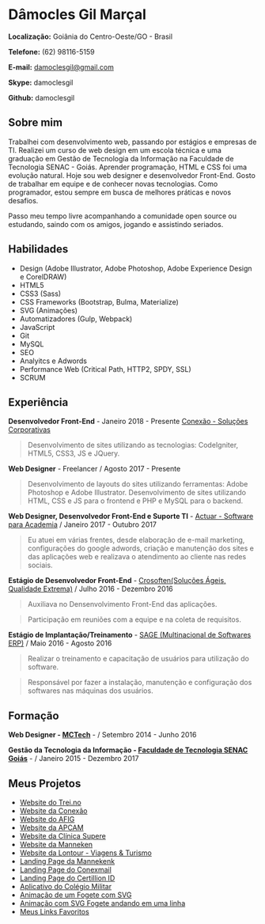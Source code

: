# Dâmocles Gil Marçal

**Localização:** Goiânia do Centro-Oeste/GO - Brasil

**Telefone:** (62) 98116-5159

**E-mail:** damoclesgil@gmail.com

**Skype:** damoclesgil

**Github:** damoclesgil

## Sobre mim

Trabalhei com  desenvolvimento web, passando por estágios e empresas de TI. Realizei um curso de web design em um escola técnica e uma graduação em Gestão de Tecnologia da Informação na Faculdade de Tecnologia SENAC - Goiás. Aprender programação, HTML e CSS foi uma evolução natural. Hoje sou web designer e desenvolvedor Front-End. Gosto de trabalhar em equipe e de conhecer novas tecnologias. Como programador, estou sempre em busca de melhores práticas e novos desafios.

Passo meu tempo livre acompanhando a comunidade open source ou estudando, saindo com os amigos, jogando e assistindo seriados.

## Habilidades

- Design (Adobe Illustrator, Adobe Photoshop, Adobe Experience Design e CorelDRAW)
- HTML5
- CSS3 (Sass)
- CSS Frameworks (Bootstrap, Bulma, Materialize)
- SVG (Animações)
- Automatizadores (Gulp, Webpack)
- JavaScript
- Git
- MySQL
- SEO
- Analyitcs e Adwords
- Performance Web (Critical Path, HTTP2, SPDY, SSL)
- SCRUM

## Experiência

**Desenvolvedor Front-End** - Janeiro 2018 - Presente [Conexão - Soluções Corporativas](http://conexaoproweb.com.br/site/)

> Desenvolvimento de sites utilizando as tecnologias: CodeIgniter, HTML5, CSS3, JS e JQuery.

**Web Designer** - Freelancer / Agosto 2017 - Presente

> Desenvolvimento de layouts do sites utilizando ferramentas: Adobe Photoshop e Adobe Illustrator.
> Desenvolvimento de sites utilizando HTML, CSS e JS para o frontend e PHP e MySQL para o backend.

**Web Designer, Desenvolvedor Front-End e Suporte TI** - [Actuar - Software para Academia](https://actuar.com) / Janeiro 2017 - Outubro 2017

> Eu atuei em várias frentes, desde elaboração de e-mail marketing, configurações do google adwords, criação e manutenção dos sites e das aplicações web e realizava o atendimento ao cliente nas redes sociais.

**Estágio de Desenvolvedor Front-End** - [Crosoften(Soluções Ágeis, Qualidade Extrema)](https://crosoften.com/) / Julho 2016 - Dezembro 2016

> Auxiliava no Densenvolvimento Front-End das aplicações.

> Participação em reuniões com a equipe e na coleta de requisitos.

**Estágio de Implantação/Treinamento** - [SAGE (Multinacional de Softwares ERP)](http://www.sage.com/) / Maio 2016 - Agosto 2016

> Realizar o treinamento e capacitação de usuários para utilização do software.

> Responsável por fazer a instalação, manutenção e configuração dos softwares nas máquinas dos usuários.

## Formação

**Web Designer - [MCTech](http://mctechgoiania.com.br/)** - / Setembro 2014 - Junho 2016

**Gestão da Tecnologia da Informação - [Faculdade de Tecnologia SENAC Goiás](https://www.go.senac.br/portal/)** - / Janeiro 2015 - Dezembro 2017

## Meus Projetos
- [Website do Trei.no](http://trei.no/)
- [Website da Conexão](http://conexaoproweb.com.br/site/)
- [Website do AFIG](https://afig.actuar.com/)
- [Website da APCAM](http://conexaoproweb.com.br/apcam/)
- [Website da Clínica Supere](http://supereador.com.br/Home)
- [Website da Manneken](http://mannekentravel.com/)
- [Website da Lontour - Viagens & Turismo](http://www.lontourviagens.com.br/)
- [Landing Page da Mannekenk](http://mannekentravel.com.br/)
- [Landing Page do Conexmail](http://conexmail.com.br/)
- [Landing Page do Certillion ID](https://certillionid.com/)
- [Aplicativo do Colégio Militar](https://play.google.com/store/apps/details?id=io.fpm)
- [Animação de um Fogete com SVG](https://codepen.io/damoclesgil/full/eGWrdq/)
- [Animação com SVG Fogete andando em uma linha](https://codepen.io/damoclesgil/full/Nadazg/)
- [Meus Links Favoritos](https://github.com/damoclesgil/favorites-links)

